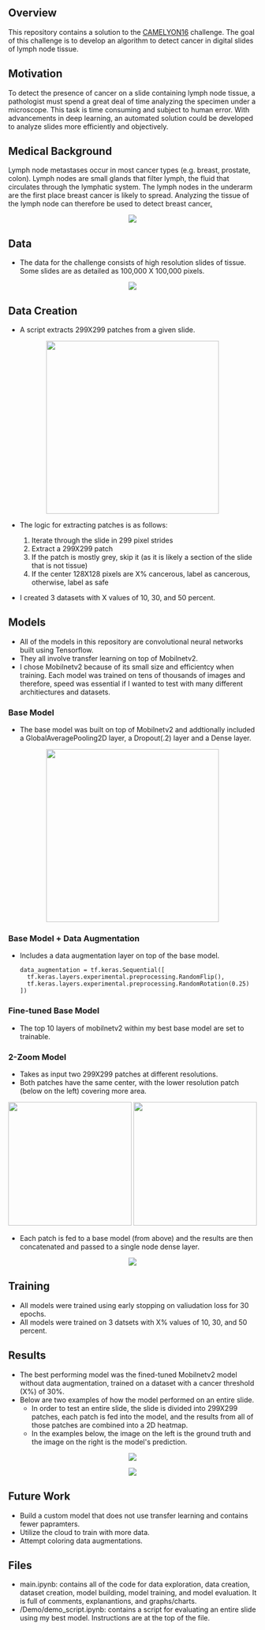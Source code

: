 ## Overview

This repository contains a solution to the [CAMELYON16](https://camelyon16.grand-challenge.org/Home/) challenge. The goal of this challenge is to develop an algorithm to detect cancer in digital slides of lymph node tissue.

## Motivation

To detect the presence of cancer on a slide containing lymph node tissue, a pathologist must spend a great deal of time analyzing the specimen under a microscope. This task is time consuming and subject to human error. With advancements in deep learning, an automated solution could be developed to analyze slides more efficiently and objectively. 

## Medical Background

Lymph node metastases occur in most cancer types (e.g. breast, prostate, colon). Lymph nodes are small glands that filter lymph, the fluid that circulates through the lymphatic system. The lymph nodes in the underarm are the first place breast cancer is likely to spread. Analyzing the tissue of the lymph node can therefore be used to detect breast cancer[.](https://camelyon16.grand-challenge.org/Background/) 

<p align="center"><img src="Images/lymph_nodes.png"></p>

## Data

- The data for the challenge consists of high resolution slides of tissue. Some slides are as detailed as 100,000 X 100,000 pixels.
<p align="center"><img src="Images/full_slide.png"></p>

## Data Creation
- A script extracts 299X299 patches from a given slide.
<p align="center"><img width="350" height="350" src="Images/tissue_slide_high_res.png"></p>

-	The logic for extracting patches is as follows:

    1. Iterate through the slide in 299 pixel strides
    2. Extract a 299X299 patch
    3. If the patch is mostly grey, skip it (as it is likely a section of the slide that is not tissue)
    4. If the center 128X128 pixels are X% cancerous, label as cancerous, otherwise, label as safe

- I created 3 datasets with X values of 10, 30, and 50 percent.

## Models

- All of the models in this repository are convolutional neural networks built using Tensorflow. 
- They all involve transfer learning on top of Mobilnetv2.
- I chose Mobilnetv2 because of its small size and efficientcy when training. Each model was trained on tens of thousands of images and therefore, speed was essential if I wanted to test with many different architiectures and datasets.


### Base Model

- The base model was built on top of Mobilnetv2 and addtionally included a GlobalAveragePooling2D layer, a Dropout(.2) layer and a Dense layer.

<p align="center"><img width="350" height="350" src="Images/base_model_architecture.png"></p>


### Base Model + Data Augmentation

- Includes a data augmentation layer on top of the base model.

      data_augmentation = tf.keras.Sequential([ 
        tf.keras.layers.experimental.preprocessing.RandomFlip(), 
        tf.keras.layers.experimental.preprocessing.RandomRotation(0.25)
      ])     


### Fine-tuned Base Model

- The top 10 layers of mobilnetv2 within my best base model are set to trainable.


### 2-Zoom Model

- Takes as input two 299X299 patches at different resolutions.
- Both patches have the same center, with the lower resolution patch (below on the left) covering more area. 

<p align="center">
    <img width="250" height="250" src="Images/tissue_slide_low_res.png">
    <img width="250" height="250" src="Images/tissue_slide_high_res.png">
</p>

- Each patch is fed to a base model (from above) and the results are then concatenated and passed to a single node dense layer.

<p align="center"><img  src="Images/2zoom_architecture.png"></p>


## Training
- All models were trained using early stopping on valiudation loss for 30 epochs.
- All models were trained on 3 datsets with X% values of 10, 30, and 50 percent.

## Results
- The best performing model was the fined-tuned Mobilnetv2 model without data augmentation, trained on a dataset with a cancer threshold (X%) of 30%.
- Below are two examples of how the model performed on an entire slide. 
    - In order to test an entire slide, the slide is divided into 299X299 patches, each patch is fed into the model, and the results from all of those patches are combined into a 2D heatmap. 
    - In the examples below, the image on the left is the ground truth and the image on the right is the model's prediction. 

<p align="center"><img src="Images/best_model_prediction_2.png"></p>
<p align="center"><img src="Images/best_model_prediction_1.png"></p>

## Future Work

- Build a custom model that does not use transfer learning and contains fewer papramters. 
- Utilize the cloud to train with more data.
- Attempt coloring data augmentations.

## Files

- main.ipynb: contains all of the code for data exploration, data creation, dataset creation, model building, model training, and model evaluation. It is full of comments, explanantions, and graphs/charts.
- /Demo/demo_script.ipynb: contains a script for evaluating an entire slide using my best model. Instructions are at the top of the file.

